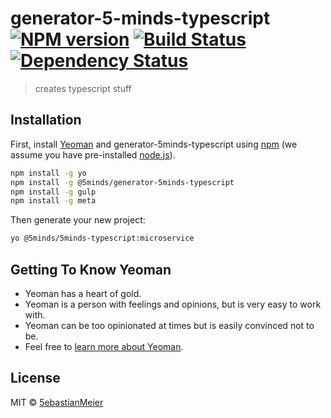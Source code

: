 # generator-5-minds-typescript [![NPM version][npm-image]][npm-url] [![Build Status][travis-image]][travis-url] [![Dependency Status][daviddm-image]][daviddm-url]
> creates typescript stuff

## Installation

First, install [Yeoman](http://yeoman.io) and generator-5minds-typescript using [npm](https://www.npmjs.com/) (we assume you have pre-installed [node.js](https://nodejs.org/)).

```bash
npm install -g yo
npm install -g @5minds/generator-5minds-typescript
npm install -g gulp
npm install -g meta
```

Then generate your new project:

```bash
yo @5minds/5minds-typescript:microservice
```

## Getting To Know Yeoman

 * Yeoman has a heart of gold.
 * Yeoman is a person with feelings and opinions, but is very easy to work with.
 * Yeoman can be too opinionated at times but is easily convinced not to be.
 * Feel free to [learn more about Yeoman](http://yeoman.io/).

## License

MIT © [5ebastianMeier]()


[npm-image]: https://badge.fury.io/js/generator-5-minds-typescript.svg
[npm-url]: https://npmjs.org/package/generator-5-minds-typescript
[travis-image]: https://travis-ci.org/5ebastianMeier/generator-5-minds-typescript.svg?branch=master
[travis-url]: https://travis-ci.org/5ebastianMeier/generator-5-minds-typescript
[daviddm-image]: https://david-dm.org/5ebastianMeier/generator-5-minds-typescript.svg?theme=shields.io
[daviddm-url]: https://david-dm.org/5ebastianMeier/generator-5-minds-typescript
